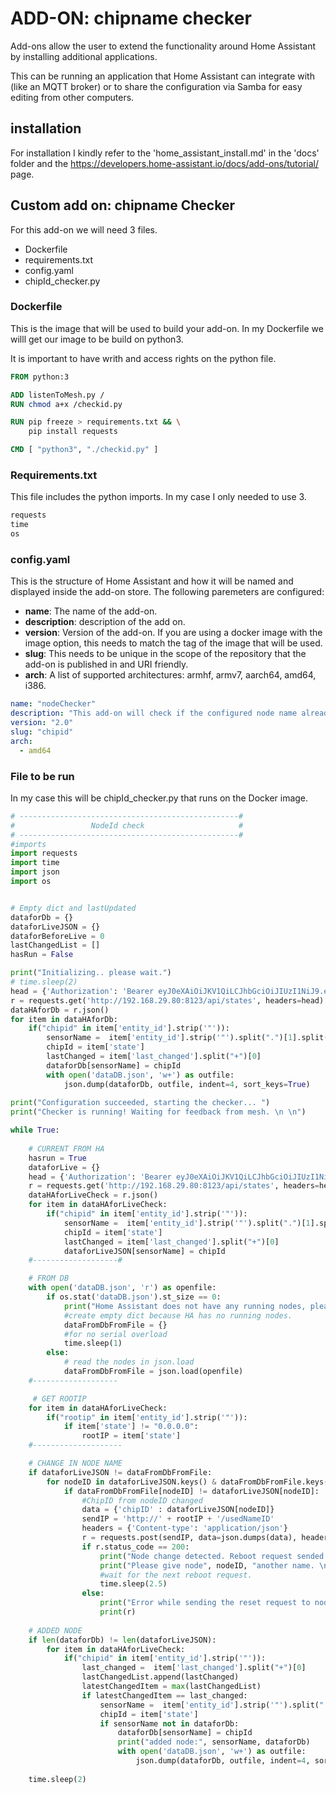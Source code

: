 # ADD-ON: chipname checker
Add-ons allow the user to extend the functionality around Home Assistant by installing additional applications.

This can be running an application that Home Assistant can integrate with (like an MQTT broker) or to share the configuration via Samba for easy editing from other computers.

## installation
For installation I kindly refer to the 'home_assistant_install.md' in the 'docs' folder and the https://developers.home-assistant.io/docs/add-ons/tutorial/ page.

## Custom add on: chipname Checker
For this add-on we will need 3 files.
- Dockerfile
- requirements.txt
- config.yaml
- chipId_checker.py

### Dockerfile
This is the image that will be used to build your add-on. 
In my Dockerfile we willl get our image to be build on python3.

It is important to have writh and access rights on the python file.

```Dockerfile
FROM python:3

ADD listenToMesh.py /
RUN chmod a+x /checkid.py

RUN pip freeze > requirements.txt && \
    pip install requests

CMD [ "python3", "./checkid.py" ]
```

### Requirements.txt
This file includes the python imports. In my case I only needed to use 3.
```txt
requests
time
os
```


### config.yaml
This is the structure of Home Assistant and how it will be named and displayed inside the add-on store. The following paremeters are configured:
- **name**: The name of the add-on.
- **description**: description of the add on.
- **version**: Version of the add-on. If you are using a docker image with the image option, this needs to match the tag of the image that will be used.
- **slug**:  This needs to be unique in the scope of the repository that the add-on is published in and URI friendly.
- **arch**: A list of supported architectures: armhf, armv7, aarch64, amd64, i386.

```yaml
name: "nodeChecker"
description: "This add-on will check if the configured node name already exist and will an callback to the corresponding node."
version: "2.0"
slug: "chipid"
arch:
  - amd64
```

### File to be run
In my case this will be chipId_checker.py that runs on the Docker image. 
```python
# -------------------------------------------------#
#                 NodeId check                     #             
# -------------------------------------------------#
#imports
import requests
import time
import json
import os


# Empty dict and lastUpdated
dataforDb = {}
dataforLiveJSON = {}
dataforBeforeLive = 0
lastChangedList = []
hasRun = False

print("Initializing.. please wait.")
# time.sleep(2)
head = {'Authorization': 'Bearer eyJ0eXAiOiJKV1QiLCJhbGciOiJIUzI1NiJ9.eyJpc3MiOiI4YTMyYWI2ZDMzNGE0MjIzODM5MzIzYzQ4MTE5YzE2OCIsImlhdCI6MTY0OTE2Mjc1NiwiZXhwIjoxOTY0NTIyNzU2fQ.AXA7uUs4cRBxNI0JDZGX1U9fqrxuLeWr_XiN5_jRndk'}
r = requests.get('http://192.168.29.80:8123/api/states', headers=head)
dataHAforDb = r.json()
for item in dataHAforDb:
    if("chipid" in item['entity_id'].strip('"')):
        sensorName =  item['entity_id'].strip('"').split(".")[1].split("_")[0]
        chipId = item['state']
        lastChanged = item['last_changed'].split("+")[0]
        dataforDb[sensorName] = chipId
        with open('dataDB.json', 'w+') as outfile:
            json.dump(dataforDb, outfile, indent=4, sort_keys=True)
        
print("Configuration succeeded, starting the checker... ")
print("Checker is running! Waiting for feedback from mesh. \n \n")

while True:
   
    # CURRENT FROM HA
    hasrun = True
    dataforLive = {}
    head = {'Authorization': 'Bearer eyJ0eXAiOiJKV1QiLCJhbGciOiJIUzI1NiJ9.eyJpc3MiOiI4YTMyYWI2ZDMzNGE0MjIzODM5MzIzYzQ4MTE5YzE2OCIsImlhdCI6MTY0OTE2Mjc1NiwiZXhwIjoxOTY0NTIyNzU2fQ.AXA7uUs4cRBxNI0JDZGX1U9fqrxuLeWr_XiN5_jRndk'}
    r = requests.get('http://192.168.29.80:8123/api/states', headers=head)
    dataHAforLiveCheck = r.json()
    for item in dataHAforLiveCheck:
        if("chipid" in item['entity_id'].strip('"')):
            sensorName =  item['entity_id'].strip('"').split(".")[1].split("_")[0]
            chipId = item['state']
            lastChanged = item['last_changed'].split("+")[0]
            dataforLiveJSON[sensorName] = chipId
    #-------------------#

    # FROM DB
    with open('dataDB.json', 'r') as openfile:
        if os.stat('dataDB.json').st_size == 0:
            print("Home Assistant does not have any running nodes, please check HA or the mesh.")
            #create empty dict because HA has no running nodes.
            dataFromDbFromFile = {}
            #for no serial overload
            time.sleep(1)
        else:
            # read the nodes in json.load
            dataFromDbFromFile = json.load(openfile)
    #-------------------

     # GET ROOTIP
    for item in dataHAforLiveCheck:
        if("rootip" in item['entity_id'].strip('"')):
            if item['state'] != "0.0.0.0":
                rootIP = item['state']
    #--------------------

    # CHANGE IN NODE NAME
    if dataforLiveJSON != dataFromDbFromFile:
        for nodeID in dataforLiveJSON.keys() & dataFromDbFromFile.keys():
            if dataFromDbFromFile[nodeID] != dataforLiveJSON[nodeID]:
                #ChipID from nodeID changed
                data = {'chipID' : dataforLiveJSON[nodeID]}
                sendIP = 'http://' + rootIP + '/usedNameID'
                headers = {'Content-type': 'application/json'}
                r = requests.post(sendIP, data=json.dumps(data), headers=headers)
                if r.status_code == 200:
                    print("Node change detected. Reboot request sended to node", nodeID, "!")
                    print("Please give node", nodeID, "another name. \n")
                    #wait for the next reboot request.
                    time.sleep(2.5)
                else:
                    print("Error while sending the reset request to node", nodeID, "! \n")
                    print(r)
        
    # ADDED NODE    
    if len(dataforDb) != len(dataforLiveJSON):
        for item in dataHAforLiveCheck:
            if("chipid" in item['entity_id'].strip('"')):
                last_changed =  item['last_changed'].split("+")[0]
                lastChangedList.append(lastChanged)
                latestChangedItem = max(lastChangedList)
                if latestChangedItem == last_changed:
                    sensorName =  item['entity_id'].strip('"').split(".")[1].split("_")[0]
                    chipId = item['state']
                    if sensorName not in dataforDb:
                        dataforDb[sensorName] = chipId
                        print("added node:", sensorName, dataforDb)
                        with open('dataDB.json', 'w+') as outfile:
                            json.dump(dataforDb, outfile, indent=4, sort_keys=True)
                        
    time.sleep(2)

```
